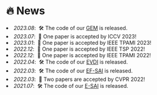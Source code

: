 # 🔥 News
<!-- - *2023.07*: &nbsp;🎉 One paper is accepted by ICCV 2023!
- *2023.01*: &nbsp;🎉 One paper is accepted by IEEE TPAMI 2023!
- *2022.12*: &nbsp;🎉 One paper is accepted by IEEE TSP 2022!
- *2022.12*: &nbsp;🎉 One paper is accepted by IEEE TPAMI 2022!
- *2022.04*: &nbsp;🛠️ The code of our [EVDI](https://github.com/XiangZ-0/EVDI) is released.
- *2022.03*: &nbsp;🛠️ The code of our [EF-SAI](https://github.com/smjsc/EF-SAI) is released.
- *2022.03*: &nbsp;🎉 Two papers are accepted by CVPR 2022!
- *2021.07*: &nbsp;🛠️ The code of our [E-SAI](https://github.com/dvs-whu/E-SAI) is released.
- *2021.06*: &nbsp;🍾 Our work is selected as one of the [best paper candidates](https://cvpr2021.thecvf.com/node/290) by CVPR 2021!
- *2021.03*: &nbsp;🎉 One paper is accepted by CVPR 2021! -->

<div style="overflow: auto; height: 180px;">
<li> <em>2023.08</em>: &nbsp;🛠️ The code of our <a href="https://github.com/XiangZ-0/GEM">GEM</a> is released. </li>
<li> <em>2023.07</em>: &nbsp;🎉 One paper is accepted by ICCV 2023! </li>
<li> <em>2023.01</em>: &nbsp;🎉 One paper is accepted by IEEE TPAMI 2023! </li>
<li> <em>2022.12</em>: &nbsp;🎉 One paper is accepted by IEEE TSP 2022! </li>
<li> <em>2022.12</em>: &nbsp;🎉 One paper is accepted by IEEE TPAMI 2022! </li>
<li> <em>2022.04</em>: &nbsp;🛠️ The code of our <a href="https://github.com/XiangZ-0/EVDI">EVDI</a> is released. </li>
<li> <em>2022.03</em>: &nbsp;🛠️ The code of our <a href="https://github.com/smjsc/EF-SAI">EF-SAI</a> is released. </li>
<li> <em>2022.03</em>: &nbsp;🎉 Two papers are accepted by CVPR 2022! </li>
<li> <em>2021.07</em>: &nbsp;🛠️ The code of our <a href="https://github.com/dvs-whu/E-SAI">E-SAI</a> is released. </li>
<li> <em>2021.06</em>: &nbsp;🍾 Our work is selected as one of the <a href="https://cvpr2021.thecvf.com/node/290">best paper candidates</a> by CVPR 2021! </li>
<li> <em>2021.03</em>: &nbsp;🎉 One paper is accepted by CVPR 2021! </li>
</ul>
</div>

<!-- <details>
<summary>Click to expand</summary>

- *2021.07*: &nbsp;🛠️ The code of our [E-SAI](https://github.com/dvs-whu/E-SAI) is released.
- *2021.06*: &nbsp;🍾 Our work is selected as one of the [best paper candidates](https://cvpr2021.thecvf.com/node/290) by CVPR 2021!
- *2021.03*: &nbsp;🎉 One paper is accepted by CVPR 2021!

</details> -->